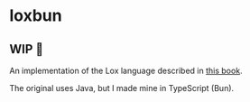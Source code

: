 # loxbun

## WIP 🚧

An implementation of the Lox language described in [this book](https://www.craftinginterpreters.com).

The original uses Java, but I made mine in TypeScript (Bun).
